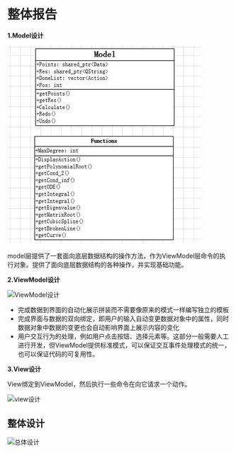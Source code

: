 # 整体报告

**1.Model设计**

![Model设计](https://github.com/Lppy/Calculation/blob/master/doc/%E8%AE%BE%E8%AE%A1%E5%9B%BE/Model%E8%AE%BE%E8%AE%A1.jpg)

model层提供了一套面向底层数据结构的操作方法，作为ViewModel层命令的执行对象。提供了面向底层数据结构的各种操作，并实现基础功能。



**2.ViewModel设计**

![ViewModel设计](C:\Users\Administrator\Desktop\doc\设计图\ViewModel设计.jpg)

- 完成数据到界面的自动化展示拼装而不需要像原来的模式一样编写独立的模板
- 完成界面与数据的双向绑定，即用户的输入自动变更数据对象中的属性，同时数据对象中数据的变更也会自动影响界面上展示内容的变化
- 用户交互行为的处理，例如用户点击按钮、选择元素等。这部分一般需要人工进行开发，但ViewModel提供标准模式，可以保证交互事件处理模式的统一，也可以保证代码的可复用性。

**3.View设计**

View绑定到ViewModel，然后执行一些命令在向它请求一个动作。

![view设计](C:\Users\Administrator\Desktop\doc\设计图\view设计.jpg)





## 整体设计

![总体设计](C:\Users\Administrator\Desktop\doc\设计图\总体设计.jpg)
